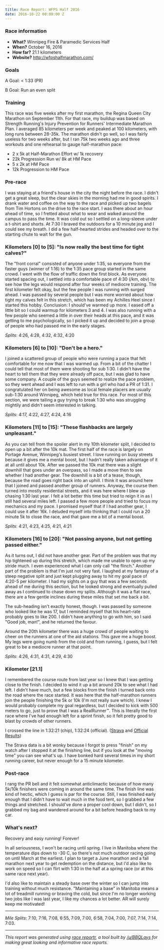 ```yaml
---
title: Race Report: WFPS Half 2016
date: 2016-10-22 00:00:00 Z
---
```


### Race information
* **What?** Winnipeg Fire & Paramedic Services Half
* **When?** October 16, 2016
* **How far?** 21.1 kilometers
* **Website?** http://wfpshalfmarathon.com/

### Goals
A Goal: < 1:33 (PR)

B Goal: Run an even split 

### Training
This race was five weeks after my first marathon, the Regina Queen City Marathon on September 11th. For that race, my buildup was based on Strength Running's Injury Prevention for Runners' Intermediate Marathon Plan. I averaged 85 kilometers per week and peaked at 100 kilometers, with long runs between 28-35k. The marathon didn't go well, so I was fairly useless for two weeks after, but I ran 75k two weeks ago and three workouts and one rehearsal to gauge half-marathon pace:

* 2 x 5k at Half-Marathon Effort w/ 1k recovery
* 22k Progression Run w/ 8k at HM Pace
* 5 x 2k at HM Pace
* 12k Progression to HM Pace

### Pre-race
I was staying at a friend's house in the city the night before the race. I didn't get a great sleep, but the clear skies in the morning had me in good spirits. I drank water and coffee on the way to the race and picked up two bagels from Tim Hortons on the drive to the race start. I was there about an hour ahead of time, so I fretted about what to wear and walked around the campus to pass the time. It was cold out so I settled on a long-sleeve under a t-shirt and shorts. At 7:30 I braved the outdoors for a 10 minute jog and I could see my breath. I did a few half-hearted strides and headed over to the starting chute to wait for the gun.

### Kilometers [0] to [5]: "Is now really the best time for tight calves?"
The "front corral" consisted of anyone under 1:35, so everyone from the faster guys (winner of 1:16) to the 1:35 pace group started in the same crowd. I went with the flow of traffic down the first block. As everyone started spacing out, I settled into a comfortable pace of 4:30 (/km, obv) to see how the legs would respond after four weeks of mediocre training. The first kilometer felt okay, but the few people I was running with surged ahead. I was passed by several people but I was more worried about how tight my calves felt in this stretch, which has been my Achilles Heel since I started this hobby. Conclusion: I should've warmed up more. I eased off a little bit so I could warmup for kilometers 3 and 4. I was also running with a few people who seemed a little in over their heads at this pace, and it was getting to me psychologically, so I picked it up and decided to join a group of people who had passed me in the early stages. 

_Splits_: 4:26, 4:28, 4:32, 4:32, 4:20

### Kilometers [6] to [10]: "Don't be a hero."
I joined a scattered group of people who were running a pace that felt comfortable for me now that I was warmed up. From a bit of the chatter I could tell that most of them were shooting for sub 1:30. I didn't have the heart to tell them that they were already off pace, but I was glad to have some company. A couple of the guys seemed to realize the pace problem, so they went ahead and I was left to run with a girl who had a PR of 1:31. I congratulated her on being awesome as local female placers are usually sub-1:30 around Winnipeg, which held true for this race. For most of this section, we were tailing a guy trying to break 1:30 who was struggling mightily and didn't seem interested in talking.

_Splits_:  4:17, 4:22, 4:27, 4:24, 4:16

### Kilometers [11] to [15]: "These flashbacks are largely unpleasant."
As you can tell from the spoiler alert in my 10th kilometer split, I decided to open up a bit after the 10k mat. The first half of the race is largely on Portage Avenue, Winnipeg's busiest street. I love running on busy streets because it gives me a mental boost, but I hadn't really taken advantage of it at all until about 10k. After we passed the 10k mat there was a slight downhill that goes under an overpass, so I made a move then to see whether I had another gear. The downhill is a bit of a tease, though, because the road goes right back into an uphill. I think it was around here that I joined and passed another group of runners. Anyway, the course then turned into mostly residential streets, and it was here where I blew up chasing 1:30 last year. I felt a lot better this time but tried to reign it in as I still had several miles left. I passed a few more people and tried to focus my mechanics and my pace. I promised myself that if I had another gear, I could use it after 16k. I deluded myself into thinking that I could run a 20 minute 5k to close the race, and that gave me a bit of a mental boost.

_Splits_: 4:21, 4:23, 4:25, 4:21, 4:21

### Kilometers [16] to [20]: "Not passing anyone, but not getting passed either."
As it turns out, I did not have another gear. Part of the problem was that my hip tightened up during this stretch, which made me unable to open up my stride much. I even experienced what I can only call "the flinch." Another part of the problem is that I'm just not very fast. I laughed at my fantasy of a steep negative split and just kept plugging away to hit my goal pace of 4:20-5 per kilometer. I had my sights on a guy that was a few seconds ahead of me during this section, but he looked strong and eventually pulled away as I continued to chase down my splits. Although it was a flat race, there are a few gentle inclines during these miles that set me back a bit.  

The sub-heading isn't exactly honest, though. I was passed by someone who looked like he was 17, but I reminded myself that his heart-rate probably goes to like 200. I didn't have anything to go with him, so I said "Good job, man!", and he returned the favour.

Around the 20th kilometer there was a huge crowd of people waiting to cheer on the runners at one of the aid stations. This gave me a huge boost. My legs were going numb from the cold and from running, I guess, but I felt great to be a mediocre runner at that point.

_Splits_: 4:26, 4:31, 4:31, 4:29, 4:30

### Kilometer [21.1]

I remembered the course route from last year so I knew that I was getting close to the finish. I decided to wind it up a bit around 20k to see what I had left. I didn't have much, but a few blocks from the finish I turned back onto the road where the race started. It was here that the half-marathon runners join the people finishing the 5k or 10k (I'm not really sure which). I knew I would probably complete my goal regardless, but I decided to kick with 500 meters to go, just to prove that I was a RealRunner™. This is literally the first race where I've had enough left for a sprint finish, so it felt pretty good to blast by crowds of other runners.

I crossed the line in 1:32:21 (chip), 1:32:24 (official). ([Strava](https://www.strava.com/activities/746677522) and [Official Results](https://www.sportstats.ca/display-results.xhtml?raceid=40576&status=results&bib=527))

The Strava data is a bit wonky because I forgot to press "finish" on my watch after I stopped it at the finishing line, but if you look at the "moving time" you can see what's up. I have bonked hard several times in my short running career, but never enough for a 15 minute kilometer.

### Post-race
I rang the PR bell and it felt somewhat anticlimactic because of how many 5k/10k finishers were coming in around the same time. The finish line was kind of hectic, which I guess is par for the course. Still, I was finished early enough that I didn't have to wait much in the food tent, so I grabbed a few things and stretched. I should've done a proper cool down, but I didn't, so I grabbed my bag and wandered around for a bit before heading back to my car.  

### What's next?
Recovery and easy running! Forever!

In all seriousness, I won't be racing until spring. I live in Manitoba where the temperature dips down to -30 C, so there's not much outdoor racing going on until March at the earliest. I plan to target a June marathon and a fall marathon next year to get redemption on the distance, but I'd also like to work on speed so I can flirt with 1:30 in the half at a spring race (or at this same race next year).

I'd also like to maintain a steady base over the winter so I can jump into training without much resistance. "Maintaining a base" in Manitoba means a lot of treadmill running or braving the cold, but since I'm no longer working two jobs like I was last year, I like my chances a lot better. AR will surely keep me motivated!

*****

_Mile Splits_: 7:10, 7:16, 7:08, 6:55, 7:09, 7:00, 6:58, 7:04, 7:00, 7:07, 7:14, 7:14, 7:03.

*****

*This report was generated using [race reportr](http://racereportr.azurewebsites.net), a tool built by [/u/BBQLays](https://www.reddit.com/u/bbqlays) for making great looking and informative race reports.*
